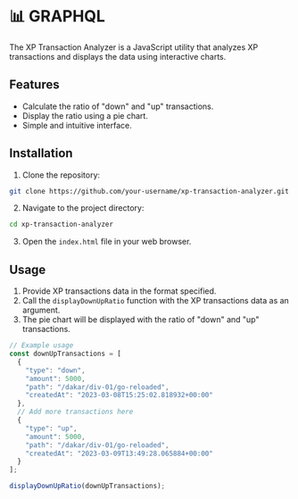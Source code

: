 # 📊 GRAPHQL

The XP Transaction Analyzer is a JavaScript utility that analyzes XP transactions and displays the data using interactive charts.

## Features

- Calculate the ratio of "down" and "up" transactions.
- Display the ratio using a pie chart.
- Simple and intuitive interface.

## Installation

1. Clone the repository:

```bash
git clone https://github.com/your-username/xp-transaction-analyzer.git
```

2. Navigate to the project directory:

```bash
cd xp-transaction-analyzer
```

3. Open the `index.html` file in your web browser.

## Usage

1. Provide XP transactions data in the format specified.
2. Call the `displayDownUpRatio` function with the XP transactions data as an argument.
3. The pie chart will be displayed with the ratio of "down" and "up" transactions.

```javascript
// Example usage
const downUpTransactions = [
  {
    "type": "down",
    "amount": 5000,
    "path": "/dakar/div-01/go-reloaded",
    "createdAt": "2023-03-08T15:25:02.818932+00:00"
  },
  // Add more transactions here
  {
    "type": "up",
    "amount": 5000,
    "path": "/dakar/div-01/go-reloaded",
    "createdAt": "2023-03-09T13:49:28.065884+00:00"
  }
];

displayDownUpRatio(downUpTransactions);
```
